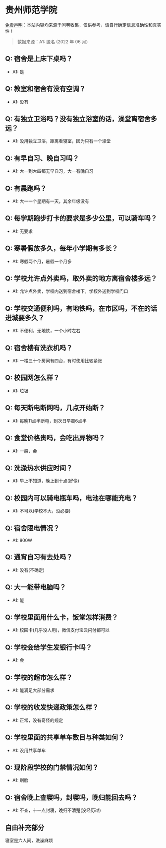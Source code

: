 # 贵州师范学院

[免责声明](https://colleges.chat/#_3)：本站内容均来源于问卷收集，仅供参考，请自行确定信息准确性和真实性！

> 数据来源：A1: 匿名 (2022 年 06 月)

## Q: 宿舍是上床下桌吗？

- A1: 是

## Q: 教室和宿舍有没有空调？

- A1: 没有

## Q: 有独立卫浴吗？没有独立浴室的话，澡堂离宿舍多远？

- A1: 没用独立卫浴，距离看寝室，因为只有一个澡堂

## Q: 有早自习、晚自习吗？

- A1: 大一到大四都无早自习，大一有晚自习

## Q: 有晨跑吗？

- A1: 大一一个星期有一天，其余年级没有

## Q: 每学期跑步打卡的要求是多少公里，可以骑车吗？

- A1: 无要求

## Q: 寒暑假放多久，每年小学期有多长？

- A1: 寒假两个月，暑假一个月多

## Q: 学校允许点外卖吗，取外卖的地方离宿舍楼多远？

- A1: 允许点外卖，学校内送到宿舍楼下，学校外送到学校门口

## Q: 学校交通便利吗，有地铁吗，在市区吗，不在的话进城要多久？

- A1: 不便利，无地铁，一个小时左右

## Q: 宿舍楼有洗衣机吗？

- A1: 一楼三十个房间有四台，有时使用比较紧张

## Q: 校园网怎么样？

- A1: 垃圾

## Q: 每天断电断网吗，几点开始断？

- A1: 每晚11点半断电，到次日早晨6点半

## Q: 食堂价格贵吗，会吃出异物吗？

- A1: 一般，会

## Q: 洗澡热水供应时间？

- A1: 早上不知道，晚上到十点(好像)

## Q: 校园内可以骑电瓶车吗，电池在哪能充电？

- A1: 不可以(学校不大，没必要)

## Q: 宿舍限电情况？

- A1: 800W

## Q: 通宵自习有去处吗？

- A1: 没有(不确定)

## Q: 大一能带电脑吗？

- A1: 能

## Q: 学校里面用什么卡，饭堂怎样消费？

- A1: 校园卡(几乎没人用)，微信支付宝云闪付都可以

## Q: 学校会给学生发银行卡吗？

- A1: 会

## Q: 学校的超市怎么样？

- A1: 能满足大部分需求

## Q: 学校的收发快递政策怎么样？

- A1: 正常，没有奇怪的规定

## Q: 学校里面的共享单车数目与种类如何？

- A1: 没用共享单车

## Q: 现阶段学校的门禁情况如何？

- A1: 刷脸

## Q: 宿舍晚上查寝吗，封寝吗，晚归能回去吗？

- A1: 不查，十一点封寝，晚归不清楚(没经历过)

## 自由补充部分

寝室是六人间，洗澡麻烦